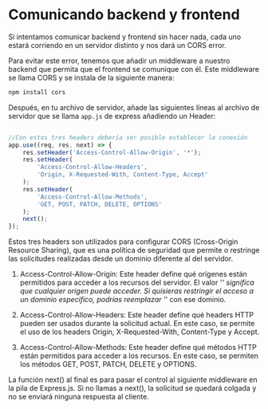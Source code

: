# Comunicando backend y frontend

Si intentamos comunicar backend y frontend sin hacer nada, cada uno estará corriendo en un servidor distinto y nos dará un CORS error.

Para evitar este error, tenemos que añadir un middleware a nuestro backend que permita que el frontend se comunique con él.
Este middleware se llama CORS y se instala de la siguiente manera:

```bash
npm install cors
```

Después, en tu archivo de servidor, añade las siguientes líneas al archivo de servidor que se llama `app.js` de express añadiendo un Header:

```javascript

//Con estos tres headers debería ser posible establecer la conexión
app.use((req, res, next) => {
    res.setHeader('Access-Control-Allow-Origin', '*');
    res.setHeader(
        'Access-Control-Allow-Headers', 
        'Origin, X-Requested-With, Content-Type, Accept'
    );
    res.setHeader(
        'Access-Control-Allow-Methods', 
        'GET, POST, PATCH, DELETE, OPTIONS'
    );
    next();
});
```

Estos tres headers son utilizados para configurar CORS (Cross-Origin Resource Sharing), que es una política de seguridad que permite o restringe las solicitudes realizadas desde un dominio diferente al del servidor.

1. Access-Control-Allow-Origin: Este header define qué orígenes están permitidos para acceder a los recursos del servidor. El valor '*' significa que cualquier origen puede acceder. Si quisieras restringir el acceso a un dominio específico, podrías reemplazar '*' con ese dominio.

2. Access-Control-Allow-Headers: Este header define qué headers HTTP pueden ser usados durante la solicitud actual. En este caso, se permite el uso de los headers Origin, X-Requested-With, Content-Type y Accept.

3. Access-Control-Allow-Methods: Este header define qué métodos HTTP están permitidos para acceder a los recursos. En este caso, se permiten los métodos GET, POST, PATCH, DELETE y OPTIONS.

La función next() al final es para pasar el control al siguiente middleware en la pila de Express.js. Si no llamas a next(), la solicitud se quedará colgada y no se enviará ninguna respuesta al cliente.
